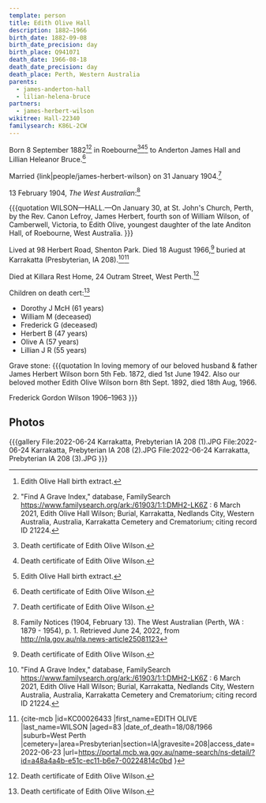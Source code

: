 ```yaml
---
template: person
title: Edith Olive Hall
description: 1882–1966
birth_date: 1882-09-08
birth_date_precision: day
birth_place: Q941071
death_date: 1966-08-18
death_date_precision: day
death_place: Perth, Western Australia
parents:
  - james-anderton-hall
  - lilian-helena-bruce
partners:
  - james-herbert-wilson
wikitree: Hall-22340
familysearch: K86L-2CW
---
```


Born 8 September 1882[^birthExt][^findagrave] in Roebourne[^deathCert][^deathCert][^birthExt] to Anderton James Hall and Lillian Heleanor Bruce.[^deathCert]

[^deathCert]: Death certificate of Edith Olive Wilson.
[^birthExt]: Edith Olive Hall birth extract.
[^findagrave]: "Find A Grave Index," database, FamilySearch https://www.familysearch.org/ark:/61903/1:1:DMH2-LK6Z : 6 March 2021, Edith Olive Hall Wilson; Burial, Karrakatta, Nedlands City, Western Australia, Australia, Karrakatta Cemetery and Crematorium; citing record ID 21224.

Married {link|people/james-herbert-wilson} on 31 January 1904.[^deathCert]

13 February 1904, *The West Australian*:[^west]

[^west]: Family Notices (1904, February 13). The West Australian (Perth, WA : 1879 - 1954), p. 1. Retrieved June 24, 2022, from http://nla.gov.au/nla.news-article25081123

{{{quotation
WILSON—HALL.—On January 30, at St. John's Church, Perth, by the Rev. Canon Lefroy, James Herbert, fourth son of William Wilson, of Camberwell, Victoria, to Edith Olive, youngest daughter of the late Anditon Hall, of Roebourne, West Australia.
}}}

Lived at 98 Herbert Road, Shenton Park. Died 18 August 1966,[^deathCert] buried at Karrakatta (Presbyterian, IA 208).[^findagrave][^mcb]

[^mcb]: {cite-mcb |id=KC00026433 |first_name=EDITH OLIVE |last_name=WILSON |aged=83 |date_of_death=18/08/1966 |suburb=West Perth |cemetery=|area=Presbyterian|section=IA|gravesite=208|access_date=2022-06-23 |url=https://portal.mcb.wa.gov.au/name-search/ns-detail/?id=a48a4a4b-e51c-ec11-b6e7-00224814c0bd }

Died at Killara Rest Home, 24 Outram Street, West Perth.[^deathCert]

Children on death cert:[^deathCert]
* Dorothy J McH (61 years)
* William M (deceased)
* Frederick G (deceased)
* Herbert B (47 years)
* Olive A (57 years)
* Lillian J R (55 years)

Grave stone:
{{{quotation
In loving memory of our beloved husband & father James Herbert Wilson born 5th Feb. 1872, died 1st June 1942. Also our beloved mother Edith Olive Wilson born 8th Sept. 1892, died 18th Aug, 1966.

Frederick Gordon Wilson 1906–1963
}}}

## Photos

{{{gallery
File:2022-06-24 Karrakatta, Prebyterian IA 208 (1).JPG
File:2022-06-24 Karrakatta, Prebyterian IA 208 (2).JPG
File:2022-06-24 Karrakatta, Prebyterian IA 208 (3).JPG
}}}
